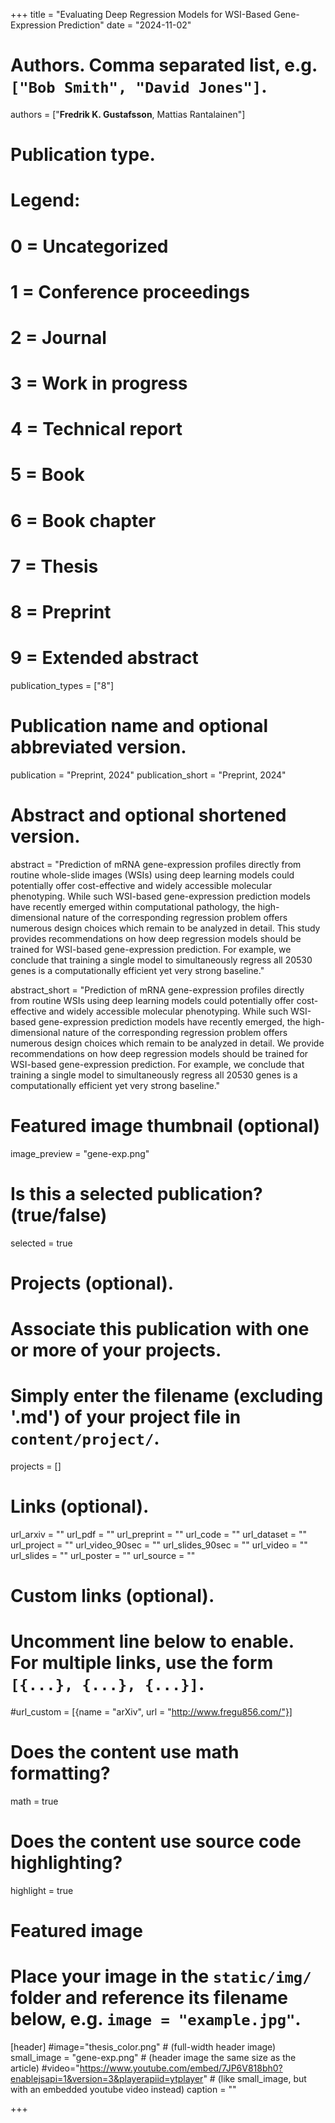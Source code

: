 +++
title = "Evaluating Deep Regression Models for WSI-Based Gene-Expression Prediction"
date = "2024-11-02"

# Authors. Comma separated list, e.g. `["Bob Smith", "David Jones"]`.
authors = ["**Fredrik K. Gustafsson**, Mattias Rantalainen"]

# Publication type.
# Legend:
# 0 = Uncategorized
# 1 = Conference proceedings
# 2 = Journal
# 3 = Work in progress
# 4 = Technical report
# 5 = Book
# 6 = Book chapter
# 7 = Thesis
# 8 = Preprint
# 9 = Extended abstract
publication_types = ["8"]

# Publication name and optional abbreviated version.
publication = "Preprint, 2024"
publication_short = "Preprint, 2024"

# Abstract and optional shortened version.
abstract = "Prediction of mRNA gene-expression profiles directly from routine whole-slide images (WSIs) using deep learning models could potentially offer cost-effective and widely accessible molecular phenotyping. While such WSI-based gene-expression prediction models have recently emerged within computational pathology, the high-dimensional nature of the corresponding regression problem offers numerous design choices which remain to be analyzed in detail. This study provides recommendations on how deep regression models should be trained for WSI-based gene-expression prediction. For example, we conclude that training a single model to simultaneously regress all 20530 genes is a computationally efficient yet very strong baseline."

abstract_short = "Prediction of mRNA gene-expression profiles directly from routine WSIs using deep learning models could potentially offer cost-effective and widely accessible molecular phenotyping. While such WSI-based gene-expression prediction models have recently emerged, the high-dimensional nature of the corresponding regression problem offers numerous design choices which remain to be analyzed in detail. We provide recommendations on how deep regression models should be trained for WSI-based gene-expression prediction. For example, we conclude that training a single model to simultaneously regress all 20530 genes is a computationally efficient yet very strong baseline."

# Featured image thumbnail (optional)
image_preview = "gene-exp.png"

# Is this a selected publication? (true/false)
selected = true

# Projects (optional).
#   Associate this publication with one or more of your projects.
#   Simply enter the filename (excluding '.md') of your project file in `content/project/`.
projects = []

# Links (optional).
url_arxiv = ""
url_pdf = ""
url_preprint = ""
url_code = ""
url_dataset = ""
url_project = ""
url_video_90sec = ""
url_slides_90sec = ""
url_video = ""
url_slides = ""
url_poster = ""
url_source = ""

# Custom links (optional).
#   Uncomment line below to enable. For multiple links, use the form `[{...}, {...}, {...}]`.
#url_custom = [{name = "arXiv", url = "http://www.fregu856.com/"}]

# Does the content use math formatting?
math = true

# Does the content use source code highlighting?
highlight = true

# Featured image
# Place your image in the `static/img/` folder and reference its filename below, e.g. `image = "example.jpg"`.
[header]
#image="thesis_color.png" # (full-width header image)
small_image = "gene-exp.png" # (header image the same size as the article)
#video="https://www.youtube.com/embed/7JP6V818bh0?enablejsapi=1&version=3&playerapiid=ytplayer" # (like small_image, but with an embedded youtube video instead)
caption = ""

+++
